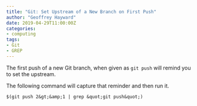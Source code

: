 ```yaml
---
title: "Git: Set Upstream of a New Branch on First Push"
author: "Geoffrey Hayward"
date: 2019-04-29T11:00:00Z
categories:
- computing
tags:
- Git
- GREP
---
```

The first push of a new Git branch, when given as `git push` will remind you to set the upstream.

<!--more-->

The following command will capture that reminder and then run it.

```text
$(git push 2&gt;&amp;1 | grep &quot;git push&quot;)
```

